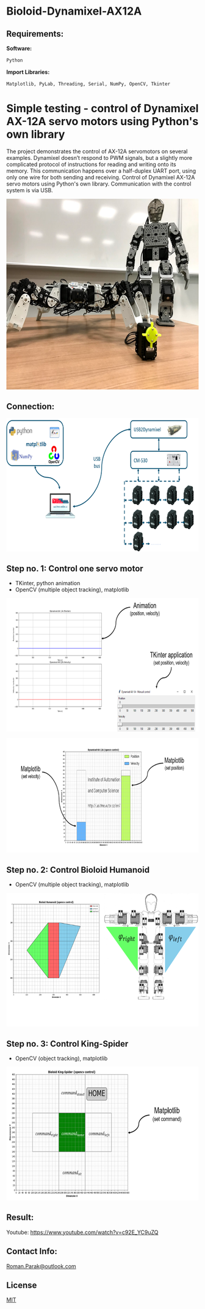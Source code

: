 # Bioloid-Dynamixel-AX12A

## Requirements:

**Software:**
```bash
Python 
```

**Import Libraries:**
```bash
Matplotlib, PyLab, Threading, Serial, NumPy, OpenCV, Tkinter 
```

# Simple testing - control of Dynamixel AX-12A servo motors using Python's own library

The project demonstrates the control of AX-12A servomotors on several examples. Dynamixel doesn’t respond to PWM signals, but a slightly more complicated protocol of instructions for reading and writing onto its memory. This communication happens over a half-duplex UART 
port, using only one wire for both sending and receiving. Control of Dynamixel AX-12A servo 
motors using Python's own library. Communication with the control system is via USB.

<p align="center">
<img src="https://github.com/rparak/Bioloid-Dynamixel-AX12A/blob/master/images/bioloid_all_1_fig.PNG" width="700" height="500">
</p>

## Connection:

<p align="center">
<img src="https://github.com/rparak/Bioloid-Dynamixel-AX12A/blob/master/images/connection_fig.png" width="700" height="350">
</p>

## Step no. 1: Control one servo motor
* TKinter, python animation
* OpenCV (multiple object tracking), matplotlib

<p align="center">
<img src="https://github.com/rparak/Bioloid-Dynamixel-AX12A/blob/master/images/step_11_fig.png" width="700" height="350">
</p>

<p align="center">
<img src="https://github.com/rparak/Bioloid-Dynamixel-AX12A/blob/master/images/step_12_fig.png" width="700" height="300">
</p>

## Step no. 2: Control Bioloid Humanoid
* OpenCV (multiple object tracking), matplotlib

<p align="center">
<img src="https://github.com/rparak/Bioloid-Dynamixel-AX12A/blob/master/images/step_2_fig.png" width="700" height="350">
</p>

## Step no. 3: Control King-Spider
* OpenCV (object tracking), matplotlib

<p align="right">
<img src="https://github.com/rparak/Bioloid-Dynamixel-AX12A/blob/master/images/step_3_fig.png" width="700" height="350">
</p>

## Result:

Youtube: https://www.youtube.com/watch?v=c92E_YC9uZQ

## Contact Info:
Roman.Parak@outlook.com

## License
[MIT](https://choosealicense.com/licenses/mit/)
